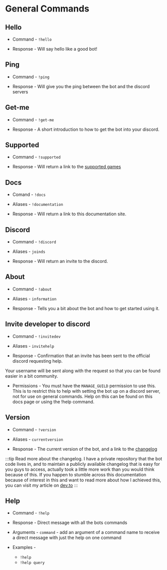 # General Commands

## Hello

- Command - 
`!hello`

- Response - Will say hello like a good bot!

## Ping

- Command - 
`!ping`

- Response - Will give you the ping between the bot and the discord servers

## Get-me

- Command - `!get-me`

- Response - A short introduction to how to get the bot into your discord.

## Supported

- Command - `!supported`

- Response - Will return a link to the [supported games](/supported/)

## Docs

- Comand - `!docs`

- Aliases - `!documentation`

- Response - Will return a link to this documentation site.

## Discord

- Command - `!discord`

- Aliases - `joinds`

- Response - Will return an invite to the discord.

## About 

- Command - `!about`

- Aliases - `information`

- Response - Tells you a bit about the bot and how to get started using it.

## Invite developer to discord

- Command - `!invitedev`

- Aliases - `invitehelp`

- Response - Confirmation that an invite has been sent to the official discord requesting help.

Your username will be sent along with the request so that you can be found easier in a bit community.

- Permissions - You must have the `MANAGE_GUILD` permission to use this. This is to restrict this to help with setting the bot up
on a discord server, not for use on general commands. Help on this can be found on this docs page or using the !help command.

## Version

- Command - `!version`

- Aliases - `currentversion`

- Response - The current version of the bot, and a link to the [changelog](https://docs.dss-bot.tech/changelog/)

:::tip Read more about the changelog.
I have a private repository that the bot code lives in, and to maintain a publicly available
changelog that is easy for you guys to access, actually took a little more work than you would think because of this.
If you happen to stumble across this documentation because of interest in this and want to read more about how I achieved this, you can visit my article on 
[dev.to](https://dev.to/jaymcconnon/maintaining-a-public-changelog-from-a-private-github-repo-with-gren-and-vuepress-eli)
:::

## Help 

- Command - `!help`

- Response - Direct message with all the bots commands

- Arguments - `command` - add an argument of a command name to receive a direct message with just the help on one command

- Examples -
    - `!help`
    - `!help query`